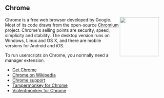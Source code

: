 ## Chrome
<img src="https://raw.githubusercontent.com/wiki/OpenUserJS/OpenUserJS.org/images/chrome_icon.min.svg?sanitize=true" width="128" height="128" align="right">

Chrome is a free web browser developed by Google. Most of its code draws from the open-source [Chromium][] project. Chrome's selling points are security, speed, simplicity and stability. The desktop version runs on Windows, Linux and OS X, and there are mobile versions for Android and iOS.

To run userscripts on Chrome, you normally need a manager extension.

* [Get Chrome][chromeBrowser]
* [Chrome on Wikipedia][wikipediaChrome]
* [Chrome support][chromeSupport]
* [Tampermonkey for Chrome][tampermonkeyForChrome]
* [Violentmonkey for Chrome][violentmonkeyForChrome]

[githubFavicon]: https://assets-cdn.github.com/favicon.ico
[oujsFavicon]: https://raw.githubusercontent.com/OpenUserJs/OpenUserJS.org/master/public/images/favicon16.png
[chromeBrowser]: https://www.google.com/chrome/browser/
[wikipediaChrome]: https://www.wikipedia.org/wiki/Google_Chrome
[chromeSupport]: https://support.google.com/chrome/
[tampermonkeyForChrome]: Tampermonkey-for-Chrome
[violentmonkeyForChrome]: Violentmonkey-for-Chrome
[chromium]: Chromium
